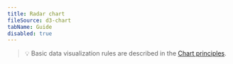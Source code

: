 ```yaml
---
title: Radar chart
fileSource: d3-chart
tabName: Guide
disabled: true
---
```


> 💡 Basic data visualization rules are described in the [Chart principles](/data-display/chart/).
